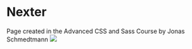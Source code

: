 # Nexter
 Page created in the Advanced CSS and Sass Course by Jonas Schmedtmann
![](https://github.com/MarianoFndz/Nexter/tree/master/img/Screen.PNG)
